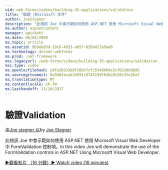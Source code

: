 ```yaml
---
uid: web-forms/videos/building-35-applications/validation
title: "驗證 |Microsoft 文件"
author: JoeStagner
description: "此視訊 Joe 中會示範如何使用 ASP.NET 使用 Microsoft Visual Web Developer 中 FormValidation 控制項。"
ms.author: aspnetcontent
manager: wpickett
ms.date: 06/04/2009
ms.topic: article
ms.assetid: 9b9eb93d-19c6-4933-ab5f-826b427a9ad0
ms.technology: dotnet-webforms
ms.prod: .net-framework
msc.legacyurl: /web-forms/videos/building-35-applications/validation
msc.type: video
ms.openlocfilehash: e9fe2b933b0f28dcfcfc5546004e3cf8310b08d5
ms.sourcegitcommit: 9a9483aceb34591c97451997036a9120c3fe2baf
ms.translationtype: MT
ms.contentlocale: zh-TW
ms.lasthandoff: 11/10/2017
---
```

<a name="validation"></a><span data-ttu-id="5c69d-103">驗證</span><span class="sxs-lookup"><span data-stu-id="5c69d-103">Validation</span></span>
====================
<span data-ttu-id="5c69d-104">由[Joe stagner 以](https://github.com/JoeStagner)</span><span class="sxs-lookup"><span data-stu-id="5c69d-104">by [Joe Stagner](https://github.com/JoeStagner)</span></span>

<span data-ttu-id="5c69d-105">此視訊 Joe 中會示範如何使用 ASP.NET 使用 Microsoft Visual Web Developer 中 FormValidation 控制項。</span><span class="sxs-lookup"><span data-stu-id="5c69d-105">In this video Joe will demonstrate the use of the FormValidation controls in ASP.NET Using Microsoft Visual Web Developer.</span></span>

[<span data-ttu-id="5c69d-106">&#9654;觀看影片 （16 分鐘）</span><span class="sxs-lookup"><span data-stu-id="5c69d-106">&#9654; Watch video (16 minutes)</span></span>](https://channel9.msdn.com/Blogs/ASP-NET-Site-Videos/validation)
